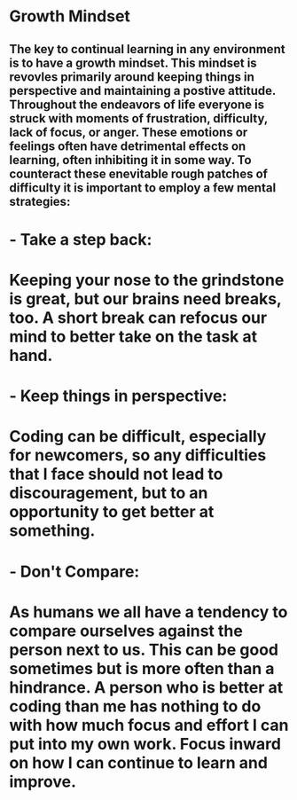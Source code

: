 # Growth Mindset

## The key to continual learning in any environment is to have a growth mindset. This mindset is revovles primarily around keeping things in perspective and maintaining a postive attitude. Throughout the endeavors of life everyone is struck with moments of frustration, difficulty, lack of focus, or anger. These emotions or feelings often have detrimental effects on learning, often inhibiting it in some way. To counteract these enevitable rough patches of difficulty it is important to employ a few mental strategies:

# - Take a step back:
#   Keeping your nose to the grindstone is great, but our brains need breaks, too. A short break can refocus our mind to better take on the task at hand.

# - Keep things in perspective:
#   Coding can be difficult, especially for newcomers, so any difficulties that I face should not lead to discouragement, but to an opportunity to get better at something.

# - Don't Compare:
#   As humans we all have a tendency to compare ourselves against the person next to us. This can be good sometimes but is more often than a hindrance. A person who is better at coding than me has nothing to do with how much focus and effort I can put into my own work. Focus inward on how I can continue to learn and improve.
